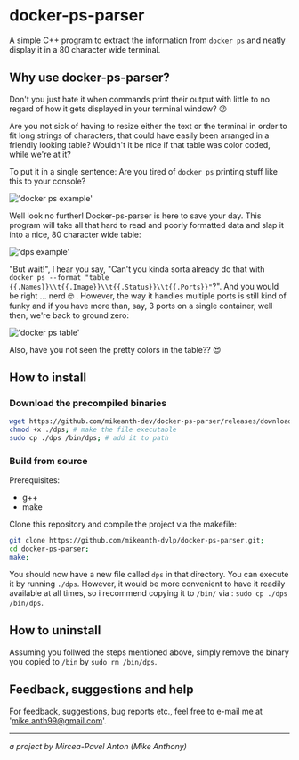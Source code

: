 # docker-ps-parser

A simple C++ program to extract the information from `docker ps` and neatly display it in a 80 character wide terminal.

## Why use docker-ps-parser?

Don't you just hate it when commands print their output with little to no regard of how it gets displayed in your terminal window? :rage:

Are you not sick of having to resize either the text or the terminal in order to fit long strings of characters, that could have easily been arranged in a friendly looking table?
Wouldn't it be nice if that table was color coded, while we're at it?

To put it in a single sentence: Are you tired of `docker ps` printing stuff like this to your console?

!['docker ps example'](https://user-images.githubusercontent.com/28601784/83340452-ef563600-a2e0-11ea-90b8-47cc2a84de81.png)

Well look no further! Docker-ps-parser is here to save your day. This program will take all that hard to read and poorly formatted data and slap it into a nice, 80 character wide table:

!['dps example'](https://user-images.githubusercontent.com/28601784/83340455-f2512680-a2e0-11ea-81d8-42799dfbda6b.png)

"But wait!", I hear you say, "Can't you kinda sorta already do that with `docker ps --format "table {{.Names}}\\t{{.Image}}\\t{{.Status}}\\t{{.Ports}}"`?". And you would be right ... nerd :nerd_face: . However, the way it handles multiple ports is still kind of funky and if you have more than, say, 3 ports on a single container, well then, we're back to ground zero:

!['docker ps table'](https://user-images.githubusercontent.com/28601784/83340454-f11ff980-a2e0-11ea-8a85-d7dd04e6daf6.png)

Also, have you not seen the pretty colors in the table?? :heart_eyes:

## How to install

### Download the precompiled binaries

``` bash
wget https://github.com/mikeanth-dev/docker-ps-parser/releases/download/v1.0.0/dps
chmod +x ./dps; # make the file executable
sudo cp ./dps /bin/dps; # add it to path
```

### Build from source

Prerequisites:

- g++
- make

Clone this repository and compile the project via the makefile:

``` bash
git clone https://github.com/mikeanth-dvlp/docker-ps-parser.git;
cd docker-ps-parser;
make;
```

You should now have a new file called `dps` in that directory. You can execute it by running `./dps`. However, it would be more convenient to have it readily available at all times, so i recommend copying it to `/bin/` via : `sudo cp ./dps /bin/dps`.

## How to uninstall

Assuming you follwed the steps mentioned above, simply remove the binary you copied to `/bin` by `sudo rm /bin/dps`.

## Feedback, suggestions and help

For feedback, suggestions, bug reports etc., feel free to e-mail me at 'mike.anth99@gmail.com'.

---

_a project by Mircea-Pavel Anton (Mike Anthony)_
